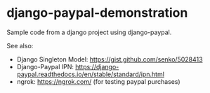 # django-paypal-demonstration
Sample code from a django project using django-paypal.

See also:
- Django Singleton Model: https://gist.github.com/senko/5028413
- Django-Paypal IPN: https://django-paypal.readthedocs.io/en/stable/standard/ipn.html
- ngrok: https://ngrok.com/ (for testing paypal purchases)
